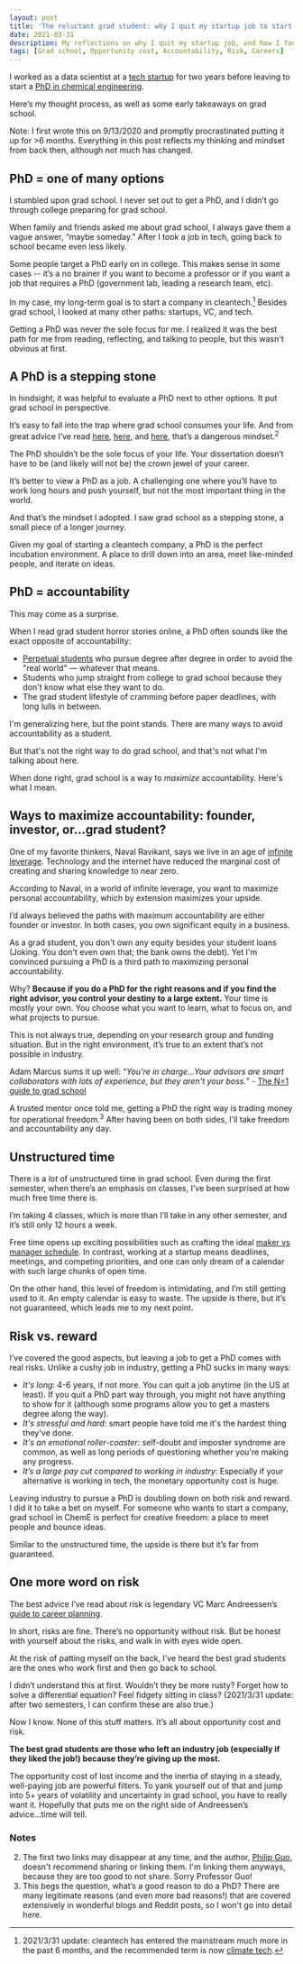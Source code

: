 ```yaml
---
layout: post
title: 'The reluctant grad student: why I quit my startup job to start a PhD'
date: 2021-03-31
description: My reflections on why I quit my startup job, and how I found my way to grad school and a PhD program.
tags: [Grad school, Opportunity cost, Accountability, Risk, Careers]
---
```

I worked as a data scientist at a [tech startup](http://klaviyo.com/) for two years before leaving to start a [PhD in chemical engineering](https://www.cheme.columbia.edu/).

Here’s my thought process, as well as some early takeaways on grad school.

Note: I first wrote this on 9/13/2020 and promptly procrastinated putting it up for >6 months. Everything in this post reflects my thinking and mindset from back then, although not much has changed.

## PhD = one of many options
I stumbled upon grad school. I never set out to get a PhD, and I didn’t go through college preparing for grad school.

When family and friends asked me about grad school, I always gave them a vague answer, “maybe someday.” After I took a job in tech, going back to school became even less likely.

Some people target a PhD early on in college. This makes sense in some cases -- it’s a no brainer if you want to become a professor or if you want a job that requires a PhD (government lab, leading a research team, etc).

In my case, my long-term goal is to start a company in cleantech.[^1] Besides grad school, I looked at many other paths: startups, VC, and tech.

Getting a PhD was never the sole focus for me. I realized it was the best path for me from reading, reflecting, and talking to people, but this wasn't obvious at first.

## A PhD is a stepping stone
In hindsight, it was helpful to evaluate a PhD next to other options. It put grad school in perspective.

It’s easy to fall into the trap where grad school consumes your life. And from great advice I’ve read [here](https://pg.ucsd.edu/early-stage-PhD-advice.htm), [here](https://pg.ucsd.edu/PhD-interview-eugene-wu-keith-winstein.htm), and [here](http://marcua.net/writing/gradschool-guide/), that’s a dangerous mindset.<sup>2</sup>

The PhD shouldn’t be the sole focus of your life. Your dissertation doesn’t have to be (and likely will not be) the crown jewel of your career.

It’s better to view a PhD as a job. A challenging one where you’ll have to work long hours and push yourself, but not the most important thing in the world.

And that’s the mindset I adopted. I saw grad school as a stepping stone, a small piece of a longer journey.

Given my goal of starting a cleantech company, a PhD is the perfect incubation environment. A place to drill down into an area, meet like-minded people, and iterate on ideas.

## PhD = accountability
This may come as a surprise.

When I read grad student horror stories online, a PhD often sounds like the exact opposite of accountability:
- [Perpetual students](https://en.wikipedia.org/wiki/Perpetual_student) who pursue degree after degree in order to avoid the "real world" — whatever that means.
- Students who jump straight from college to grad school because they don't know what else they want to do.
- The grad student lifestyle of cramming before paper deadlines, with long lulls in between.

I'm generalizing here, but the point stands. There are many ways to avoid accountability as a student.

But that's not the right way to do grad school, and that's not what I'm talking about here.

When done right, grad school is a way to _maximize_ accountability. Here's what I mean.

## Ways to maximize accountability: founder, investor, or...grad student?
One of my favorite thinkers, Naval Ravikant, says we live in an age of [infinite leverage](https://twitter.com/naval/status/1002105652792066048). Technology and the internet have reduced the marginal cost of creating and sharing knowledge to near zero.

According to Naval, in a world of infinite leverage, you want to maximize personal accountability, which by extension maximizes your upside.

I’d always believed the paths with maximum accountability are either founder or investor. In both cases, you own significant equity in a business.

As a grad student, you don't own any equity besides your student loans (Joking. You don't even own that; the bank owns the debt). Yet I'm convinced pursuing a PhD is a third path to maximizing personal accountability.

Why? **Because if you do a PhD for the right reasons and if you find the right advisor, you control your destiny to a large extent.** Your time is mostly your own. You choose what you want to learn, what to focus on, and what projects to pursue.

This is not always true, depending on your research group and funding situation. But in the right environment, it’s true to an extent that’s not possible in industry.

Adam Marcus sums it up well: “_You’re in charge...Your advisors are smart collaborators with lots of experience, but they aren't your boss._” - [The N=1 guide to grad school](http://marcua.net/writing/gradschool-guide/)

A trusted mentor once told me, getting a PhD the right way is trading money for operational freedom.<sup>3</sup> After having been on both sides, I'll take freedom and accountability any day.

## Unstructured time
There is a _lot_ of unstructured time in grad school. Even during the first semester, when there’s an emphasis on classes, I’ve been surprised at how much free time there is.

I’m taking 4 classes, which is more than I’ll take in any other semester, and it’s still only 12 hours a week.

Free time opens up exciting possibilities such as crafting the ideal [maker vs manager schedule](http://www.paulgraham.com/makersschedule.html). In contrast, working at a startup means deadlines, meetings, and competing priorities, and one can only dream of a calendar with such large chunks of open time.

On the other hand, this level of freedom is intimidating, and I’m still getting used to it. An empty calendar is easy to waste. The upside is there, but it’s not guaranteed, which leads me to my next point.

## Risk vs. reward
I’ve covered the good aspects, but leaving a job to get a PhD comes with real risks. Unlike a cushy job in industry, getting a PhD sucks in many ways:
- _It's long_: 4-6 years, if not more. You can quit a job anytime (in the US at least). If you quit a PhD part way through, you might not have anything to show for it (although some programs allow you to get a masters degree along the way).
- _It's stressful and hard_: smart people have told me it's the hardest thing they've done.
- _It's an emotional roller-coaster_: self-doubt and imposter syndrome are common, as well as long periods of questioning whether you're making any progress.
- _It’s a large pay cut compared to working in industry_: Especially if your alternative is working in tech, the monetary opportunity cost is huge.

Leaving industry to pursue a PhD is doubling down on both risk and reward. I did it to take a bet on myself. For someone who wants to start a company, grad school in ChemE is perfect for creative freedom: a place to meet people and bounce ideas.

Similar to the unstructured time, the upside is there but it’s far from guaranteed.

## One more word on risk
The best advice I’ve read about risk is legendary VC Marc Andreessen’s [guide to career planning](https://pmarchive.com/guide_to_career_planning_part1.html).

In short, risks are fine. There’s no opportunity without risk. But be honest with yourself about the risks, and walk in with eyes wide open.

At the risk of patting myself on the back, I’ve heard the best grad students are the ones who work first and then go back to school.

I didn’t understand this at first. Wouldn’t they be more rusty? Forget how to solve a differential equation? Feel fidgety sitting in class? (2021/3/31 update: after two semesters, I can confirm these are also true.)

Now I know. None of this stuff matters. It’s all about opportunity cost and risk.

**The best grad students are those who left an industry job (especially if they liked the job!) because they’re giving up the most.**

The opportunity cost of lost income and the inertia of staying in a steady, well-paying job are powerful filters. To yank yourself out of that and jump into 5+ years of volatility and uncertainty in grad school, you have to really want it. Hopefully that puts me on the right side of Andreessen’s advice...time will tell.

### Notes
[^1]: 2021/3/31 update: cleantech has entered the mainstream much more in the past 6 months, and the recommended term is now [climate tech](https://climatetechvc.substack.com/p/-from-cleantech-to-climate-tech).
2. The first two links may disappear at any time, and the author, [Philip Guo](https://pg.ucsd.edu/), doesn't recommend sharing or linking them. I'm linking them anyways, because they are too good to not share. Sorry Professor Guo!
3. This begs the question, what’s a good reason to do a PhD? There are many legitimate reasons (and even more bad reasons!) that are covered extensively in wonderful blogs and Reddit posts, so I won't go into detail here.
